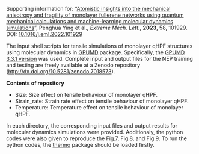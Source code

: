 Supporting information for: “[Atomistic insights into the mechanical anisotropy and fragility of monolayer fullerene networks using quantum mechanical calculations and machine-learning molecular dynamics simulations](https://www.sciencedirect.com/science/article/abs/pii/S235243162200205X)”, Penghua Ying et al., *Extreme Mech. Lett.*, **2023**, 58, 101929. DOI: [10.1016/j.eml.2022.101929](https://doi.org/10.1016/j.eml.2022.101929)

The input shell scripts for tensile simulations of monolayer qHPF structures using molecular dynamics in [GPUMD](https://github.com/brucefan1983/GPUMD) package. Specifically, the [GPUMD 3.3.1 version](https://github.com/brucefan1983/GPUMD/releases/tag/v3.3.1) was used. Complete input and output files for the NEP training and testing are freely available at a Zenodo repository (http://dx.doi.org/10.5281/zenodo.7018573). 

**Contents of repository**

- Size: Size effect on tensile behaviour of monolayer qHPF.
- Strain_rate: Strain rate effect on tensile behaviour of monolayer qHPF.
- Temperature: Temperature effect on tensile behaviour of monolayer qHPF.

In each directory, the corresponding input files and output results for molecular dynamics simulations were provided. Additionaly, the python codes were also given to reproduce the Fig.7, Fig.8, and Fig.9. To run the python codes, the [thermo](https://github.com/hityingph/thermo) package should be loaded firstly.

